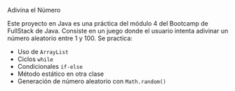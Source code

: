 Adivina el Número

Este proyecto en Java es una práctica del módulo 4 del Bootcamp de FullStack de Java. Consiste en un juego donde el usuario intenta adivinar un número aleatorio entre 1 y 100. Se practica:

- Uso de `ArrayList`
- Ciclos `while`
- Condicionales `if-else`
- Método estático en otra clase
- Generación de número aleatorio con `Math.random()`